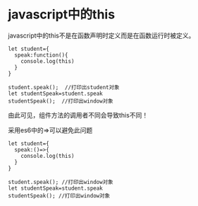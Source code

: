 # javascript中的this

javascript中的this不是在函数声明时定义而是在函数运行时被定义。

```
let student={
  speak:function(){
    console.log(this)
  }
}

student.speak();  //打印出student对象
let studentSpeak=student.speak
studentSpeak();  //打印出window对象
```

由此可见，组件方法的调用者不同会导致this不同！

采用es6中的=&gt;可以避免此问题

```
let student={
  speak:()=>{
    console.log(this)
  }
}

student.speak(); //打印出window对象
let studentSpeak=student.speak
studentSpeak(); //打印出window对象
```



```

```



